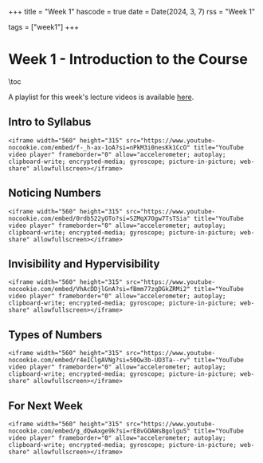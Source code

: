 +++
title = "Week 1"
hascode = true
date = Date(2024, 3, 7)
rss = "Week 1"

tags = ["week1"]
+++


# Week 1 - Introduction to the Course

\toc

A playlist for this week's lecture videos is available [here](https://www.youtube.com/playlist?list=PLBl3tyVmUuVgkFU92U9ixMkNDcJ9mixc6).

## Intro to Syllabus

~~~
<iframe width="560" height="315" src="https://www.youtube-nocookie.com/embed/f-_h-ax-1oA?si=nPkM3i0nesKk1CcO" title="YouTube video player" frameborder="0" allow="accelerometer; autoplay; clipboard-write; encrypted-media; gyroscope; picture-in-picture; web-share" allowfullscreen></iframe>
~~~


## Noticing Numbers

~~~
<iframe width="560" height="315" src="https://www.youtube-nocookie.com/embed/0rdb522yOTo?si=SZMqX7Ogw7TsTSia" title="YouTube video player" frameborder="0" allow="accelerometer; autoplay; clipboard-write; encrypted-media; gyroscope; picture-in-picture; web-share" allowfullscreen></iframe>
~~~


## Invisibility and Hypervisibility

~~~
<iframe width="560" height="315" src="https://www.youtube-nocookie.com/embed/VhAcDDjlGnA?si=fBmm77zqDGkZRMi2" title="YouTube video player" frameborder="0" allow="accelerometer; autoplay; clipboard-write; encrypted-media; gyroscope; picture-in-picture; web-share" allowfullscreen></iframe>
~~~


## Types of Numbers

~~~
<iframe width="560" height="315" src="https://www.youtube-nocookie.com/embed/r4eIClgAVNg?si=50Qw3b-UD3Ta--rv" title="YouTube video player" frameborder="0" allow="accelerometer; autoplay; clipboard-write; encrypted-media; gyroscope; picture-in-picture; web-share" allowfullscreen></iframe>
~~~


## For Next Week

~~~
<iframe width="560" height="315" src="https://www.youtube-nocookie.com/embed/g_dQwAxge9k?si=rE8vGOAWsBgolguS" title="YouTube video player" frameborder="0" allow="accelerometer; autoplay; clipboard-write; encrypted-media; gyroscope; picture-in-picture; web-share" allowfullscreen></iframe>
~~~
